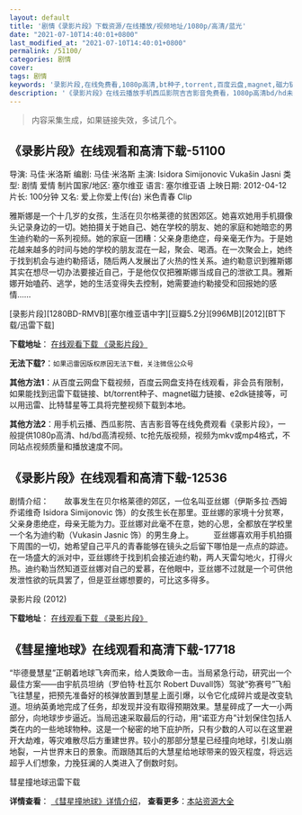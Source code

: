 ```yaml
---
layout: default
title: '剧情《录影片段》下载资源/在线播放/视频地址/1080p/高清/蓝光'
date: "2021-07-10T14:40:01+0800"
last_modified_at: "2021-07-10T14:40:01+0800"
permalink: /51100/
categories: 剧情
cover:
tags: 剧情
keywords: '录影片段,在线免费看,1080p高清,bt种子,torrent,百度云盘,magnet,磁力链,迅雷下载资源'
description: '《录影片段》在线云播放手机西瓜影院吉吉影音免费看，1080p高清bd/hd未删减完整版和tc抢先枪版，mkv/mp4格式，附带bt/torrent种子、magnet/磁力链、百度云盘、网盘资源迅雷下载链接'
---
```


>内容采集生成，如果链接失效，多试几个。


## 《录影片段》在线观看和高清下载-51100

导演: 马佳·米洛斯 编剧: 马佳·米洛斯 主演: Isidora Simijonovic Vukašin Jasni 类型: 剧情 爱情 制片国家/地区: 塞尔维亚 语言: 塞尔维亚语 上映日期: 2012-04-12 片长: 100分钟 又名: 爱上你爱上传(台) 米色青春 Clip

雅斯娜是一个十几岁的女孩，生活在贝尔格莱德的贫困郊区。她喜欢她用手机摄像头记录身边的一切。她拍摄关于她自己、她在学校的朋友、她的家庭和她暗恋的男生迪约勒的一系列视频。她的家庭一团糟：父亲身患绝症，母亲毫无作为。于是她花越来越多的时间与她的学校的朋友混在一起，聚会、喝酒。在一次聚会上，她终于找到机会与迪约勒搭话，随后两人发展出了火热的性关系。迪约勒意识到雅斯娜其实在想尽一切办法要接近自己，于是他仅仅把雅斯娜当成自己的泄欲工具。雅斯娜开始嗑药、逃学，她的生活变得失去控制，她需要迪约勒接受和回报她的感情……


[录影片段][1280BD-RMVB][塞尔维亚语中字][豆瓣5.2分][996MB][2012][BT下载/迅雷下载]

**下载地址**： [在线观看下载 《录影片段》](https://www.btdx8.com/torrent/klip_2012.html) 


**无法下载?**：`如果迅雷因版权原因无法下载，关注微信公众号 `

**其他方法1**：从百度云网盘下载视频，百度云网盘支持在线观看，非会员有限制，如果能找到迅雷下载链接、bt/torrent种子、magnet磁力链接、e2dk链接等，可以用迅雷、比特彗星等工具将完整视频下载到本地。

**其他方法2**：用手机云播、西瓜影院、吉吉影音等在线免费观看《录影片段》，一般提供1080p高清、hd/bd高清视频、tc抢先版视频，视频为mkv或mp4格式，不同站点视频质量和播放速度不同。


## 《录影片段》在线观看和高清下载-12536

剧情介绍：　　故事发生在贝尔格莱德的郊区，一位名叫亚丝娜（伊斯多拉·西姆乔诺维奇 Isidora Simijonovic 饰）的女孩生长在那里。亚丝娜的家境十分贫寒，父亲身患绝症，母亲无能为力。亚丝娜对此毫不在意，她的心思，全都放在学校里一个名为迪约勒（Vukasin Jasnic 饰）的男生身上。  　　亚丝娜喜欢用手机拍摄下周围的一切，她希望自己平凡的青春能够在镜头之后留下哪怕是一点点的踪迹。在一场盛大的派对中，亚丝娜终于找到机会接近迪约勒，两人天雷勾地火，打得火热。迪约勒当然知道亚丝娜对自己的爱慕，在他眼中，亚丝娜不过就是一个可供他发泄性欲的玩具罢了，但是亚丝娜想要的，可比这多得多。


录影片段 (2012)

**下载地址**： [在线观看下载 《录影片段》](https://www.btbtdy.me/btdy/dy6823.html) 


## 《彗星撞地球》在线观看和高清下载-17718

“毕德曼慧星”正朝着地球飞奔而来，给人类致命一击。当局紧急行动，研究出一个最佳方案——由宇航员坦纳（罗伯特·杜瓦尔 Robert Duvall饰）驾驶“弥赛号”飞船飞往慧星，把预先准备好的核弹放置到慧星上面引爆，以令它化成碎片或是改变轨道。坦纳英勇地完成了任务，却发现并没有取得预期效果。慧星碎成了一大一小两部分，向地球步步逼近。当局迅速采取最后的行动，用“诺亚方舟”计划保住包括人类在内的一些地球物种。这是一个秘密的地下庇护所，只有少数的人可以在这里避开大劫难，等灾难散尽后方重建世界。较小的那部分慧星已经撞向地球，引发山崩地裂，一片世界末日的景象。而跟随其后的大慧星给地球带来的毁灭程度，将远远超乎人们想象，力挽狂澜的人类进入了倒数时刻。


彗星撞地球迅雷下载

**详情查看**： [《彗星撞地球》详情介绍](/movie/17718/)， **查看更多**：[本站资源大全](/movie/t/all/)

